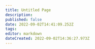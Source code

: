 ```yaml
---
title: Untitled Page
description: 
published: false
date: 2022-09-02T14:41:09.252Z
tags: 
editor: markdown
dateCreated: 2022-09-02T14:36:27.973Z
---
```


</div>